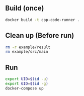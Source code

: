 ## Build  (once)
```bash
docker build -t cpp-code-runner .
```

## Clean up (Before run)
```bash
rm -r example/result
rm example/src/main
```

## Run
```bash
export UID=$(id -u)
export GID=$(id -g)
docker-compose up 
```